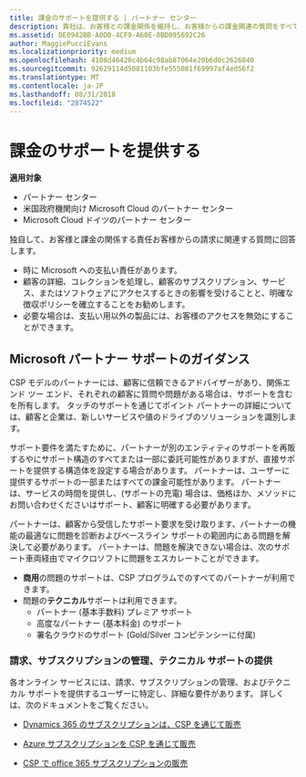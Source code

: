 ```yaml
---
title: 課金のサポートを提供する | パートナー センター
description: 貴社は、お客様との課金関係を維持し、お客様からの課金関連の質問をすべてサポートします。
ms.assetid: DE0942BB-A0D0-4CF9-A60E-0BD095692C26
author: MaggiePucciEvans
ms.localizationpriority: medium
ms.openlocfilehash: 4108d46428c4b64c98ab87064e20b6d0c2626840
ms.sourcegitcommit: 92629114d5081103bfe555081f69997af4ed56f2
ms.translationtype: MT
ms.contentlocale: ja-JP
ms.lasthandoff: 08/31/2018
ms.locfileid: "2874522"
---
```

# <a name="provide-billing-support"></a>課金のサポートを提供する

**適用対象**

-  パートナー センター
-  米国政府機関向け Microsoft Cloud のパートナー センター
-  Microsoft Cloud ドイツのパートナー センター

独自して、お客様と課金の関係する責任お客様からの請求に関連する質問に回答します。

-   時に Microsoft への支払い責任があります。
-   顧客の詳細、コレクションを処理し、顧客のサブスクリプション、サービス、またはソフトウェアにアクセスするときの影響を受けることと、明確な徴収ポリシーを確立することをお勧めします。
-   必要な場合は、支払い用以外の製品には、お客様のアクセスを無効にすることができます。

## <a name="microsoft-partner-support-guidance"></a>Microsoft パートナー サポートのガイダンス

CSP モデルのパートナーには、顧客に信頼できるアドバイザーがあり、関係エンド ツー エンド、それぞれの顧客に質問や問題がある場合は、サポートを含むを所有します。 タッチのサポートを通じてポイント パートナーの詳細については、顧客と企業は、新しいサービスや値のドライブのソリューションを識別します。

サポート要件を満たすために、パートナーが別のエンティティのサポートを再販するやにサポート構造のすべてまたは一部に委託可能性がありますが、直接サポートを提供する構造体を設定する場合があります。  パートナーは、ユーザーに提供するサポートの一部またはすべての課金可能性があります。 パートナーは、サービスの時間を提供し、(サポートの充電) 場合は、価格ほか、メソッドにお問い合わせくださいはサポート、顧客に明確する必要があります。 

パートナーは、顧客から受信したサポート要求を受け取ります、パートナーの機能の最適なに問題を診断およびベースライン サポートの範囲内にある問題を解決して必要があります。 パートナーは、問題を解決できない場合は、次のサポート車両経由でマイクロソフトに問題をエスカレートことができます。

- **商用**の問題のサポートは、CSP プログラムでのすべてのパートナーが利用できます。
-   問題の**テクニカル**サポートは利用できます。
    -   パートナー (基本手数料) プレミア サポート
    -   高度なパートナー (基本料金) のサポート
    -   署名クラウドのサポート (Gold/Silver コンピテンシーに付属)

### <a name="providing-billing-subscription-management-and-technical-support"></a>請求、サブスクリプションの管理、テクニカル サポートの提供 

各オンライン サービスには、請求、サブスクリプションの管理、およびテクニカル サポートを提供するユーザーに特定し、詳細な要件があります。 詳しくは、次のドキュメントをご覧ください。

-   [Dynamics 365 のサブスクリプションは、CSP を通じて販売](https://www.microsoftpartnercommunity.com/t5/CSP/Microsoft-Partner-Support-Guidance/m-p/5262#M30)

-   [Azure サブスクリプションを CSP を通じて販売](https://www.microsoftpartnercommunity.com/t5/CSP/Microsoft-Partner-Support-Guidance/m-p/5263#M31)

-   [CSP で office 365 サブスクリプションの販売](https://www.microsoftpartnercommunity.com/t5/CSP/Microsoft-Partner-Support-Guidance/m-p/5264#M32)
 

